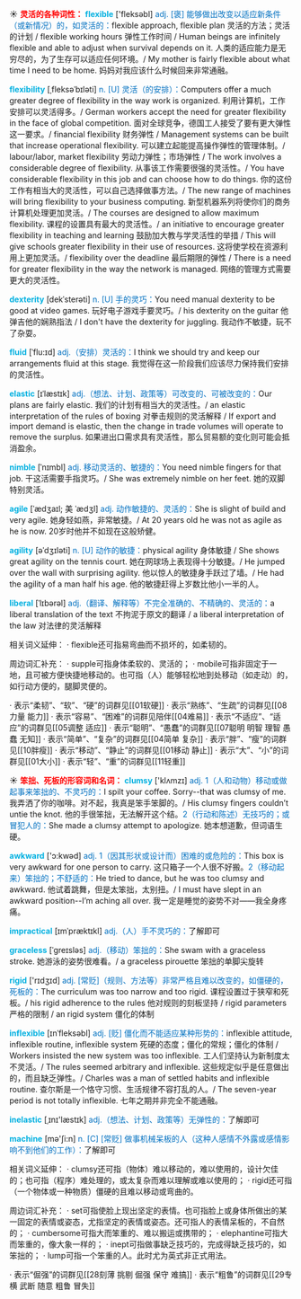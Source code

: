 ☀ <font color="red">**灵活的各种词性：**</font>
<font color="sky blue">**flexible**</font> ['fleksəbl] 
<font color="#0070c0">adj. [褒] 能够做出改变以适应新条件（或新情况）的，如灵活的：</font>flexible approach, flexible plan 灵活的方法；灵活的计划 / flexible working hours 弹性工作时间 / Human beings are infinitely flexible and able to adjust when survival depends on it. 人类的适应能力是无穷尽的，为了生存可以适应任何环境。/ My mother is fairly flexible about what time I need to be home. 妈妈对我应该什么时候回来非常通融。
                      
<font color="sky blue">**flexibility**</font> [ˌfleksəˈbɪləti]
<font color="#0070c0">n. [U] 灵活（的安排）：</font>Computers offer a much greater degree of flexibility in the way work is organized. 利用计算机，工作安排可以灵活得多。/ German workers accept the need for greater flexibility in the face of global competition. 面对全球竞争，德国工人接受了要有更大弹性这一要求。/ financial flexibility 财务弹性 / Management systems can be built that increase operational flexibility. 可以建立起能提高操作弹性的管理体制。/ labour/labor, market flexibility 劳动力弹性；市场弹性 / The work involves a considerable degree of flexibility. 从事该工作需要很强的灵活性。/ You have considerable flexibility in this job and can choose how to do things. 你的这份工作有相当大的灵活性，可以自己选择做事方法。/ The new range of machines will bring flexibility to your business computing. 新型机器系列将使你们的商务计算机处理更加灵活。/ The courses are designed to allow maximum flexibility. 课程的设置具有最大的灵活性。/ an initiative to encourage greater flexibility in teaching and learning 鼓励加大教与学灵活性的举措 / This will give schools greater flexibility in their use of resources. 这将使学校在资源利用上更加灵活。/ flexibility over the deadline 最后期限的弹性 / There is a need for greater flexibility in the way the network is managed. 网络的管理方式需要更大的灵活性。
                      
<font color="sky blue">**dexterity**</font> [dekˈsterəti]
<font color="#0070c0">n. [U] 手的灵巧：</font>You need manual dexterity to be good at video games. 玩好电子游戏手要灵巧。/ his dexterity on the guitar 他弹吉他的娴熟指法 / I don't have the dexterity for juggling. 我动作不敏捷，玩不了杂耍。

<font color="sky blue">**fluid**</font> [ˈflu:ɪd]
<font color="#0070c0">adj.（安排）灵活的：</font>I think we should try and keep our arrangements fluid at this stage. 我觉得在这一阶段我们应该尽力保持我们安排的灵活性。

<font color="sky blue">**elastic**</font> [ɪˈlæstɪk]
<font color="#0070c0">adj.（想法、计划、政策等）可改变的、可被改变的：</font>Our plans are fairly elastic. 我们的计划有相当大的灵活性。/ an elastic interpretation of the rules of boxing 对拳击规则的灵活解释 / If export and import demand is elastic, then the change in trade volumes will operate to remove the surplus. 如果进出口需求具有灵活性，那么贸易额的变化则可能会抵消盈余。
           
<font color="sky blue">**nimble**</font> [ˈnɪmbl]
<font color="#0070c0">adj. 移动灵活的、敏捷的：</font>You need nimble fingers for that job. 干这活需要手指灵巧。/ She was extremely nimble on her feet. 她的双脚特别灵活。           
           
<font color="sky blue">**agile**</font> [ˈædʒaɪl; 美 ˈædʒl]
<font color="#0070c0">adj. 动作敏捷的、灵活的：</font>She is slight of build and very agile. 她身轻如燕，非常敏捷。/ At 20 years old he was not as agile as he is now. 20岁时他并不如现在这般矫健。

<font color="sky blue">**agility**</font> [əˈdʒɪləti]
<font color="#0070c0">n. [U] 动作的敏捷：</font>physical agility 身体敏捷 / She shows great agility on the tennis court. 她在网球场上表现得十分敏捷。/ He jumped over the wall with surprising agility. 他以惊人的敏捷身手跃过了墙。/ He had the agility of a man half his age. 他的敏捷赶得上岁数比他小一半的人。
           
<font color="sky blue">**liberal**</font> [ˈlɪbərəl]
<font color="#0070c0">adj.（翻译、解释等）不完全准确的、不精确的、灵活的：</font>a liberal translation of the text 不拘泥于原文的翻译 / a liberal interpretation of the law 对法律的灵活解释

相关词义延伸：
· flexible还可指易弯曲而不损坏的，如柔韧的。

周边词汇补充：
· supple可指身体柔软的、灵活的；
· mobile可指非固定于一地，且可被方便快捷地移动的。也可指（人）能够轻松地到处移动（如走动）的，如行动方便的，腿脚灵便的。

· 表示“柔韧”、“软”、“硬”的词群见[[01软硬]]
· 表示“熟练”、“生疏”的词群见[[08力量 能力]]
· 表示“容易”、“困难”的词群见陪伴[[04难易]]
· 表示“不适应”、“适应”的词群见[[05调整 适应]]
· 表示“聪明”、“愚蠢”的词群见[[07聪明 明智 理智 愚蠢 无知]]
· 表示“简单”、“复杂”的词群见[[04简单 复杂]]
· 表示“胖”、“瘦”的词群见[[10胖瘦]]
· 表示“移动”、“静止”的词群见[[01移动 静止]]
· 表示“大”、“小”的词群见[[01大小]]
· 表示“轻”、“重”的词群见[[11轻重]]

☀ <font color="red">**笨拙、死板的形容词和名词：**</font>
<font color="sky blue">**clumsy**</font> ['klʌmzɪ] 
<font color="#0070c0">adj. 1（人和动物）移动或做起事来笨拙的、不灵巧的：</font>I spilt your coffee. Sorry--that was clumsy of me. 我弄洒了你的咖啡。对不起，我真是笨手笨脚的。/ His clumsy fingers couldn’t untie the knot. 他的手很笨拙，无法解开这个结。<font color="#0070c0">2（行动和陈述）无技巧的；或冒犯人的：</font>She made a clumsy attempt to apologize. 她本想道歉，但词语生硬。

<font color="sky blue">**awkward**</font> ['ɔ:kwəd] 
<font color="#0070c0">adj. 1（因其形状或设计而）困难的或危险的：</font>This box is very awkward for one person to carry. 这只箱子一个人很不好搬。<font color="#0070c0">2（移动起来）笨拙的；不舒适的：</font>He tried to dance, but he was too clumsy and awkward. 他试着跳舞，但是太笨拙，太别扭。/ I must have slept in an awkward position--I’m aching all over. 我一定是睡觉的姿势不对——我全身疼痛。
            
<font color="sky blue">**impractical**</font> [ɪmˈpræktɪkl]
<font color="#0070c0">adj.（人）手不灵巧的：</font>了解即可          

<font color="sky blue">**graceless**</font> [ˈgreɪsləs]
<font color="#0070c0">adj.（移动）笨拙的：</font>She swam with a graceless stroke. 她游泳的姿势很难看。/ a graceless pirouette 笨拙的单脚尖旋转

<font color="sky blue">**rigid**</font> ['rɪdӡɪd] 
<font color="#0070c0">adj. [常贬]（规则、方法等）非常严格且难以改变的，如僵硬的，死板的：</font>The curriculum was too narrow and too rigid. 课程设置过于狭窄和死板。/ his rigid adherence to the rules 他对规则的刻板坚持 / rigid parameters 严格的限制 / an rigid system 僵化的体制
           
<font color="sky blue">**inflexible**</font> [ɪnˈfleksəbl]
<font color="#0070c0">adj. [贬] 僵化而不能适应某种形势的：</font>inflexible attitude, inflexible routine, inflexible system 死硬的态度；僵化的常规；僵化的体制 / Workers insisted the new system was too inflexible. 工人们坚持认为新制度太不灵活。/ The rules seemed arbitrary and inflexible. 这些规定似乎是任意做出的，而且缺乏弹性。/ Charles was a man of settled habits and inflexible routine. 查尔斯是一个恪守习惯、生活规律不容打乱的人。/ The seven-year period is not totally inflexible. 七年之期并非完全不能通融。
           
<font color="sky blue">**inelastic**</font> [ˌɪnɪ'læstɪk]
<font color="#0070c0">adj.（想法、计划、政策等）无弹性的：</font>了解即可

<font color="sky blue">**machine**</font> [mə'ʃi:n] 
<font color="#0070c0">n. [C] [常贬] 做事机械呆板的人（这种人感情不外露或感情影响不到他们的工作）：</font>了解即可

相关词义延伸：
· clumsy还可指（物体）难以移动的，难以使用的，设计欠佳的；也可指（程序）难处理的，或太复杂而难以理解或难以使用的；
· rigid还可指（一个物体或一种物质）僵硬的且难以移动或弯曲的。

周边词汇补充：
· set可指使脸上现出坚定的表情。也可指脸上或身体所做出的某一固定的表情或姿态，尤指坚定的表情或姿态。还可指人的表情呆板的，不自然的；
· cumbersome可指大而笨重的、难以搬运或携带的；
· elephantine可指大而笨重的，像大象一样的；
· inept可指做事缺乏技巧的，完成得缺乏技巧的，如笨拙的；
· lump可指一个笨重的人。此时尤为英式非正式用法。

· 表示“倔强”的词群见[[28刻薄 挑剔 倔强 保守 难搞]]
· 表示“粗鲁”的词群见[[29专横 武断 随意 粗鲁 冒失]]
